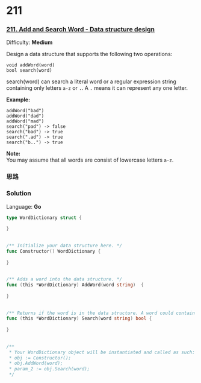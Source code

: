 # 211
### [211\. Add and Search Word - Data structure design](https://leetcode.com/problems/add-and-search-word-data-structure-design/)

Difficulty: **Medium**


Design a data structure that supports the following two operations:

```
void addWord(word)
bool search(word)
```

search(word) can search a literal word or a regular expression string containing only letters `a-z` or `.`. A `.` means it can represent any one letter.

**Example:**

```
addWord("bad")
addWord("dad")
addWord("mad")
search("pad") -> false
search("bad") -> true
search(".ad") -> true
search("b..") -> true
```

**Note:**  
You may assume that all words are consist of lowercase letters `a-z`.

### 思路

### Solution

Language: **Go**

```go
type WordDictionary struct {
    
}
​
​
/** Initialize your data structure here. */
func Constructor() WordDictionary {
    
}
​
​
/** Adds a word into the data structure. */
func (this *WordDictionary) AddWord(word string)  {
    
}
​
​
/** Returns if the word is in the data structure. A word could contain the dot character '.' to represent any one letter. */
func (this *WordDictionary) Search(word string) bool {
    
}
​
​
/**
 * Your WordDictionary object will be instantiated and called as such:
 * obj := Constructor();
 * obj.AddWord(word);
 * param_2 := obj.Search(word);
 */
```